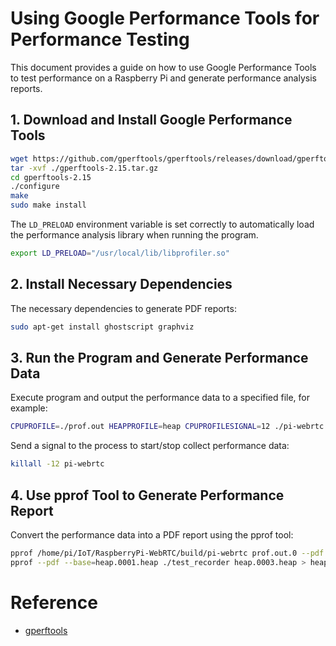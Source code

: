 # Using Google Performance Tools for Performance Testing

This document provides a guide on how to use Google Performance Tools to test performance on a Raspberry Pi and generate performance analysis reports.

## 1. Download and Install Google Performance Tools

```sh
wget https://github.com/gperftools/gperftools/releases/download/gperftools-2.15/gperftools-2.15.tar.gz
tar -xvf ./gperftools-2.15.tar.gz
cd gperftools-2.15
./configure
make
sudo make install
```

The `LD_PRELOAD` environment variable is set correctly to automatically load the performance analysis library when running the program.
```bash
export LD_PRELOAD="/usr/local/lib/libprofiler.so"
```

## 2. Install Necessary Dependencies

The necessary dependencies to generate PDF reports:

```bash
sudo apt-get install ghostscript graphviz
```

## 3. Run the Program and Generate Performance Data
Execute program and output the performance data to a specified file, for example:
```bash
CPUPROFILE=./prof.out HEAPPROFILE=heap CPUPROFILESIGNAL=12 ./pi-webrtc --camera=v4l2:0 --fps=30 --width=1280 --height=960 --v4l2-format=h264 --hw-accel --uid=home-pi-3b
```

Send a signal to the process to start/stop collect performance data:

```bash
killall -12 pi-webrtc
```

## 4. Use pprof Tool to Generate Performance Report
Convert the performance data into a PDF report using the pprof tool:

```bash
pprof /home/pi/IoT/RaspberryPi-WebRTC/build/pi-webrtc prof.out.0 --pdf > prof_0.pdf
pprof --pdf --base=heap.0001.heap ./test_recorder heap.0003.heap > heap_diff.pdf
```

# Reference
* [gperftools](https://github.com/gperftools/gperftools)
